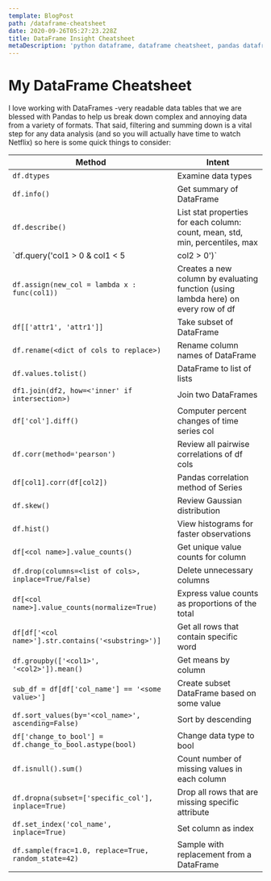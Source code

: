 ```yaml
---
template: BlogPost
path: /dataframe-cheatsheet
date: 2020-09-26T05:27:23.228Z
title: DataFrame Insight Cheatsheet
metaDescription: 'python dataframe, dataframe cheatsheet, pandas dataframe'
---
```

# My DataFrame Cheatsheet
I love working with DataFrames -very readable data tables that we are blessed with Pandas to help us break down complex and annoying data from a variety of formats. That said, filtering and summing down is a vital step for any data analysis (and so you will actually have time to watch Netflix) so here is some quick things to consider:

| Method | Intent
| --- | --- |
| `df.dtypes` | Examine data types |
| `df.info()` | Get summary of DataFrame |
| `df.describe()` | List stat properties for each column: count, mean, std, min, percentiles, max |
| `df.query('col1 > 0 & col1 < 5 | col2 > 0')` | Convenient alternative to slicing connectors: `df[df['col1'] > 0 ...rest]` : use [numexpr](https://numexpr.readthedocs.io/en/latest/user_guide.html) syntax instead of python syntax |
| `df.assign(new_col = lambda x : func(col1))` | Creates a new column by evaluating function (using lambda here) on every row of df |
| `df[['attr1', 'attr1']]` | Take subset of DataFrame |
| `df.rename(<dict of cols to replace>)` | Rename column names of DataFrame |
| `df.values.tolist()` | DataFrame to list of lists |
| `df1.join(df2, how=<'inner' if intersection>)` | Join two DataFrames |
| `df['col'].diff()` | Computer percent changes of time series col |
| `df.corr(method='pearson')` | Review all pairwise correlations of df cols |
| `df[col1].corr(df[col2])` | Pandas correlation method of Series |
| `df.skew()` | Review Gaussian distribution |
| `df.hist()` | View histograms for faster observations |
| `df[<col name>].value_counts()` | Get unique value counts for column |
| `df.drop(columns=<list of cols>, inplace=True/False)` | Delete unnecessary columns |
| `df[<col name>].value_counts(normalize=True)` | Express value counts as proportions of the total |
| `df[df['<col name>'].str.contains('<substring>')]` | Get all rows that contain specific word |
| `df.groupby(['<col1>', '<col2>']).mean()` | Get means by column |
| `sub_df = df[df['col_name'] == '<some value>']` | Create subset DataFrame based on some value |
| `df.sort_values(by='<col_name>', ascending=False)` | Sort by descending |
| `df['change_to_bool'] = df.change_to_bool.astype(bool)` | Change data type to bool |
| `df.isnull().sum()` | Count number of missing values in each column |
| `df.dropna(subset=['specific_col'], inplace=True)` | Drop all rows that are missing specific attribute |
| `df.set_index('col_name', inplace=True)` | Set column as index |
| `df.sample(frac=1.0, replace=True, random_state=42)` | Sample with replacement from a DataFrame |

